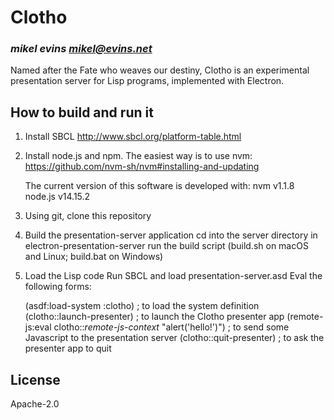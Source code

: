 # Clotho
### _mikel evins <mikel@evins.net>_

Named after the Fate who weaves our destiny, Clotho is an experimental
presentation server for Lisp programs, implemented with Electron.

## How to build and run it

1. Install SBCL
   http://www.sbcl.org/platform-table.html

2. Install node.js and npm.
   The easiest way is to use nvm:
   https://github.com/nvm-sh/nvm#installing-and-updating

   The current version of this software is developed with:
   nvm v1.1.8
   node.js v14.15.2   

3. Using git, clone this repository

4. Build the presentation-server application
   cd into the server directory in electron-presentation-server
   run the build script (build.sh on macOS and Linux; build.bat on Windows)

5. Load the Lisp code
   Run SBCL and load presentation-server.asd
   Eval the following forms:

   (asdf:load-system :clotho) ; to load the system definition
   (clotho::launch-presenter) ; to launch the Clotho presenter app
   (remote-js:eval clotho::*remote-js-context* "alert('hello!')") ; to send some Javascript to the presentation server
   (clotho::quit-presenter) ; to ask the presenter app to quit

## License

Apache-2.0

